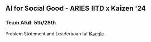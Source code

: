 ## AI for Social Good - ARIES IITD x Kaizen '24
### Team Atul: 5th/28th 

Problem Statement and Leaderboard at [Kaggle](https://www.kaggle.com/competitions/ai-for-social-good-aries-iitd-x-kaizen-24/overview)
